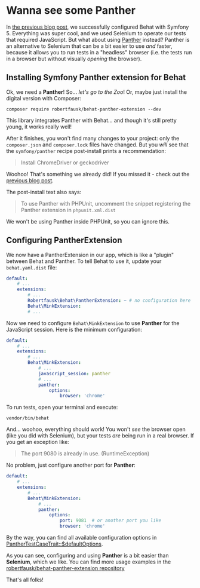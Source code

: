 # Wanna see some Panther

In [the previous blog post](https://symfonycasts.com/blog/behat-symfony), we successfully configured Behat with Symfony 5.
Everything was super cool, and we used Selenium to operate our tests that required JavaScript.
But what about using [Panther](https://github.com/symfony/panther) instead? Panther is
an alternative to Selenium that can be a bit easier to use *and* faster, because
it allows you to run tests in a "headless" browser (i.e. the tests run in a browser
but without visually *opening* the browser).

## Installing Symfony Panther extension for Behat

Ok, we need a **Panther**! So... _let's go to the Zoo_! Or, maybe just install the digital
version with Composer:

```terminal
composer require robertfausk/behat-panther-extension --dev
```

This library integrates Panther with Behat... and though it's still pretty young, it works
really well!

After it finishes, you won't find many changes to your project: only the `composer.json`
and `composer.lock` files have changed. But you *will* see that the `symfony/panther` recipe
post-install prints a recommendation:

> Install ChromeDriver or geckodriver

Woohoo! That's something we already did! If you missed it - check out the
[previous blog post](https://symfonycasts.com/blog/behat-symfony#real-browser-power).

The post-install text also says:

> To use Panther with PHPUnit, uncomment the snippet registering the Panther extension
> in `phpunit.xml.dist`

We won't be using Panther inside PHPUnit, so you can ignore this.

## Configuring PantherExtension

We now have a PantherExtension in our app, which is like a "plugin" between Behat
and Panther. To tell Behat to use it, update your `behat.yaml.dist` file:

```yaml
default:
    # ...
    extensions:
        # ...
        Robertfausk\Behat\PantherExtension: ~ # no configuration here
        Behat\MinkExtension:
        # ...
```

Now we need to configure `Behat\MinkExtension` to use **Panther** for the JavaScript session.
Here is the minimum configuration:

```yaml
default:
    # ...
    extensions:
        # ...
        Behat\MinkExtension:
            # ...
            javascript_session: panther
            # ...
            panther:
                options:
                    browser: 'chrome'
```

To run tests, open your terminal and execute:

```terminal
vendor/bin/behat
```

And... woohoo, everything should work! You won't *see* the browser open (like you
did with Selenium), but your tests *are* being run in a real browser. If you get an exception like:

> The port 9080 is already in use. (RuntimeException)

No problem, just configure another port for **Panther**:

```yaml
default:
    # ...
    extensions:
        # ...
        Behat\MinkExtension:
            # ...
            panther:
                options:
                    port: 9081  # or another port you like
                    browser: 'chrome'
```

By the way, you can find all available configuration options in
[PantherTestCaseTrait::$defaultOptions](https://github.com/symfony/panther/blob/e53feac1df95f2022979e86f40b2540306581c3c/src/PantherTestCaseTrait.php#L70-L79).

As you can see, configuring and using **Panther** is a bit easier than **Selenium**,
which we like. You can find more usage examples in the [robertfausk/behat-panther-extension repository](https://github.com/robertfausk/behat-panther-extension#usage-example)

That's all folks!
